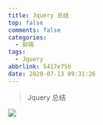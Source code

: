 ```yaml
---
title: Jquery 总结
top: false
comments: false
categories:
  - 前端
tags:
  - Jquery
abbrlink: 5417e75b
date: 2020-07-13 09:31:26
---
```


> Jquery  总结

<!--more--->

![](http://photo.jomeswang.top/20200713093105.png)
